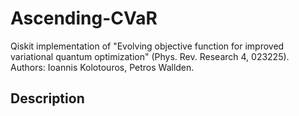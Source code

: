 # Ascending-CVaR

Qiskit implementation of "Evolving objective function for improved variational quantum optimization"  (Phys. Rev. Research 4, 023225). Authors: Ioannis Kolotouros, Petros Wallden.


## Description
